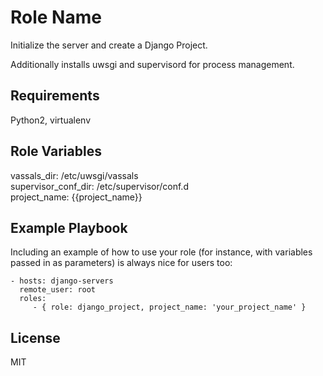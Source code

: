 Role Name
========

Initialize the server and create a Django Project.

Additionally installs uwsgi and supervisord for process management.

Requirements
------------

Python2, virtualenv

Role Variables
--------------

vassals_dir: /etc/uwsgi/vassals  
supervisor_conf_dir: /etc/supervisor/conf.d  
project_name: {{project_name}}  



Example Playbook
-------------------------

Including an example of how to use your role (for instance, with variables passed in as parameters) is always nice for users too:

    - hosts: django-servers
      remote_user: root
      roles:
         - { role: django_project, project_name: 'your_project_name' }

License
-------

MIT
